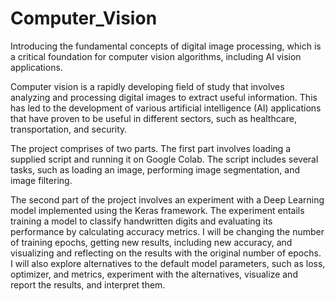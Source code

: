 # Computer_Vision
Introducing the fundamental concepts of digital image processing, which is a critical foundation for computer vision algorithms, including AI vision applications.


Computer vision is a rapidly developing field of study that involves analyzing and processing digital images to extract useful information. This has led to the development of various artificial intelligence (AI) applications that have proven to be useful in different sectors, such as healthcare, transportation, and security.

The project comprises of two parts. The first part involves loading a supplied script and running it on Google Colab. The script includes several tasks, such as loading an image, performing image segmentation, and image filtering.

The second part of the project involves an experiment with a Deep Learning model implemented using the Keras framework. The experiment entails training a model to classify handwritten digits and evaluating its performance by calculating accuracy metrics. I will be changing the number of training epochs, getting new results, including new accuracy, and visualizing and reflecting on the results with the original number of epochs. I will also explore alternatives to the default model parameters, such as loss, optimizer, and metrics, experiment with the alternatives, visualize and report the results, and interpret them.
